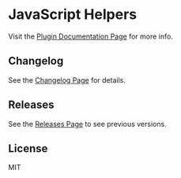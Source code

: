 
# JavaScript Helpers

Visit the [Plugin Documentation Page](https://valeriodipunzio.com/plugins/javascript-helpers/) for more info.



## Changelog

See the [Changelog Page](https://valeriodipunzio.com/plugins/javascript-helpers/#changelog) for details.



## Releases

See the [Releases Page](https://github.com/SimplySayHi/javascript-helpers/releases) to see previous versions.



## License

MIT
